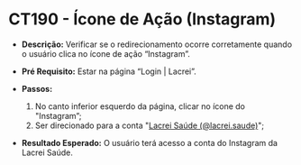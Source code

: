 # CT190 - Ícone de Ação (Instagram)

- **Descrição:** Verificar se o redirecionamento ocorre corretamente quando o usuário clica no ícone de ação “Instagram”.

- **Pré Requisito:** Estar na página “Login | Lacrei”.

- **Passos:**
    1. No canto inferior esquerdo da página, clicar no ícone do "Instagram”;
    2. Ser direcionado para a conta "[Lacrei Saúde (@lacrei.saude)](https://www.instagram.com/lacrei.saude)";
    
- **Resultado Esperado:** O usuário terá acesso a conta do Instagram da Lacrei Saúde.